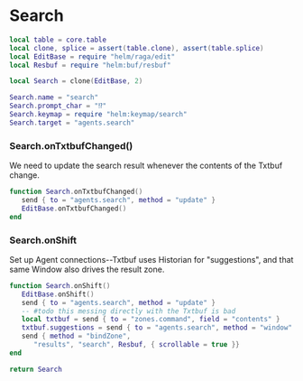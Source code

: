# Search


```lua
local table = core.table
local clone, splice = assert(table.clone), assert(table.splice)
local EditBase = require "helm/raga/edit"
local Resbuf = require "helm:buf/resbuf"

local Search = clone(EditBase, 2)

Search.name = "search"
Search.prompt_char = "⁉️"
Search.keymap = require "helm:keymap/search"
Search.target = "agents.search"
```


### Search\.onTxtbufChanged\(\)

We need to update the search result whenever the contents of the Txtbuf change\.

```lua
function Search.onTxtbufChanged()
   send { to = "agents.search", method = "update" }
   EditBase.onTxtbufChanged()
end
```


### Search\.onShift

Set up Agent connections\-\-Txtbuf uses Historian for "suggestions", and that
same Window also drives the result zone\.

```lua
function Search.onShift()
   EditBase.onShift()
   send { to = "agents.search", method = "update" }
   -- #todo this messing directly with the Txtbuf is bad
   local txtbuf = send { to = "zones.command", field = "contents" }
   txtbuf.suggestions = send { to = "agents.search", method = "window" }
   send { method = "bindZone",
      "results", "search", Resbuf, { scrollable = true }}
end
```

```lua
return Search
```
